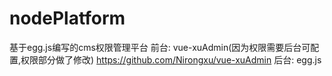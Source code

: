 # nodePlatform
基于egg.js编写的cms权限管理平台
前台: vue-xuAdmin(因为权限需要后台可配置,权限部分做了修改) https://github.com/Nirongxu/vue-xuAdmin
后台: egg.js

